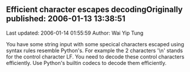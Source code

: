 ## Efficient character escapes decodingOriginally published: 2006-01-13 13:38:51 
Last updated: 2006-01-14 01:55:59 
Author: Wai Yip Tung 
 
You have some string input with some specical characters escaped using syntax rules resemble Python's. For example the 2 characters '\\n' stands for the control character LF. You need to decode these control characters efficiently. Use Python's builtin codecs to decode them efficiently.